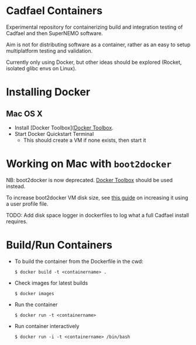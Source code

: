 Cadfael Containers
==================
Experimental repository for containerizing build and integration
testing of Cadfael and then SuperNEMO software.

Aim is not for distributing software as a container, rather as an
easy to setup multiplatform testing and validation.

Currently only using Docker, but other ideas should be explored (Rocket,
isolated glibc envs on Linux).

Installing Docker
=================
Mac OS X
--------
- Install [Docker Toolbox]([Docker Toolbox](https://www.docker.com/docker-toolbox).
- Start Docker Quickstart Terminal
  - This should create a VM if none exists, then start it

Working on Mac with `boot2docker`
=================================
NB: boot2docker is now deprecated. [Docker Toolbox](https://www.docker.com/docker-toolbox) should be used instead.

To increase boot2docker VM disk size, see [this guide](https://ryanfb.github.io/etc/2015/01/28/increasing_boot2docker_allocations_on_os_x.html)
on increasing it using a user profile file.

TODO: Add disk space logger in dockerfiles to log what a full Cadfael
install requires.

Build/Run Containers
====================
- To build the container from the Dockerfile in the cwd:
  ```
  $ docker build -t <containername> .
  ```

- Check images for latest builds
  ```
  $ docker images
  ```

- Run the container
  ```
  $ docker run -t <containername>
  ```

- Run container interactively
  ```
  $ docker run -i -t <containername> /bin/bash
  ```
